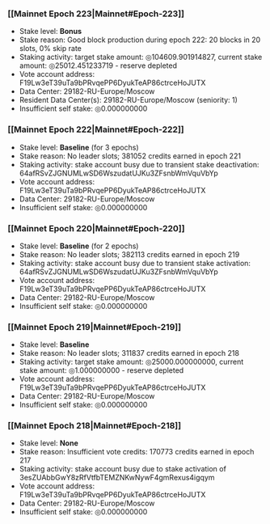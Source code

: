 ### [[Mainnet Epoch 223|Mainnet#Epoch-223]]
* Stake level: **Bonus**
* Stake reason: Good block production during epoch 222: 20 blocks in 20 slots, 0% skip rate
* Staking activity: target stake amount: ◎104609.901914827, current stake amount: ◎25012.451233719 - reserve depleted
* Vote account address: F19Lw3eT39uTa9bPRvqePP6DyukTeAP86ctrceHoJUTX
* Data Center: 29182-RU-Europe/Moscow
* Resident Data Center(s): 29182-RU-Europe/Moscow (seniority: 1)
* Insufficient self stake: ◎0.000000000
### [[Mainnet Epoch 222|Mainnet#Epoch-222]]
* Stake level: **Baseline** (for 3 epochs)
* Stake reason: No leader slots; 381052 credits earned in epoch 221
* Staking activity: stake account busy due to transient stake deactivation: 64afRSvZJGNUMLwSD6WszudatUJKu3ZFsnbWmVquVbYp
* Vote account address: F19Lw3eT39uTa9bPRvqePP6DyukTeAP86ctrceHoJUTX
* Data Center: 29182-RU-Europe/Moscow
* Insufficient self stake: ◎0.000000000
### [[Mainnet Epoch 220|Mainnet#Epoch-220]]
* Stake level: **Baseline** (for 2 epochs)
* Stake reason: No leader slots; 382113 credits earned in epoch 219
* Staking activity: stake account busy due to transient stake activation: 64afRSvZJGNUMLwSD6WszudatUJKu3ZFsnbWmVquVbYp
* Vote account address: F19Lw3eT39uTa9bPRvqePP6DyukTeAP86ctrceHoJUTX
* Data Center: 29182-RU-Europe/Moscow
* Insufficient self stake: ◎0.000000000
### [[Mainnet Epoch 219|Mainnet#Epoch-219]]
* Stake level: **Baseline**
* Stake reason: No leader slots; 311837 credits earned in epoch 218
* Staking activity: target stake amount: ◎25000.000000000, current stake amount: ◎1.000000000 - reserve depleted
* Vote account address: F19Lw3eT39uTa9bPRvqePP6DyukTeAP86ctrceHoJUTX
* Data Center: 29182-RU-Europe/Moscow
* Insufficient self stake: ◎0.000000000
### [[Mainnet Epoch 218|Mainnet#Epoch-218]]
* Stake level: **None**
* Stake reason: Insufficient vote credits: 170773 credits earned in epoch 217
* Staking activity: stake account busy due to stake activation of 3esZUAbbGwY8zRfVtfbTEMZNKwNywF4gmRexus4igqym
* Vote account address: F19Lw3eT39uTa9bPRvqePP6DyukTeAP86ctrceHoJUTX
* Data Center: 29182-RU-Europe/Moscow
* Insufficient self stake: ◎0.000000000